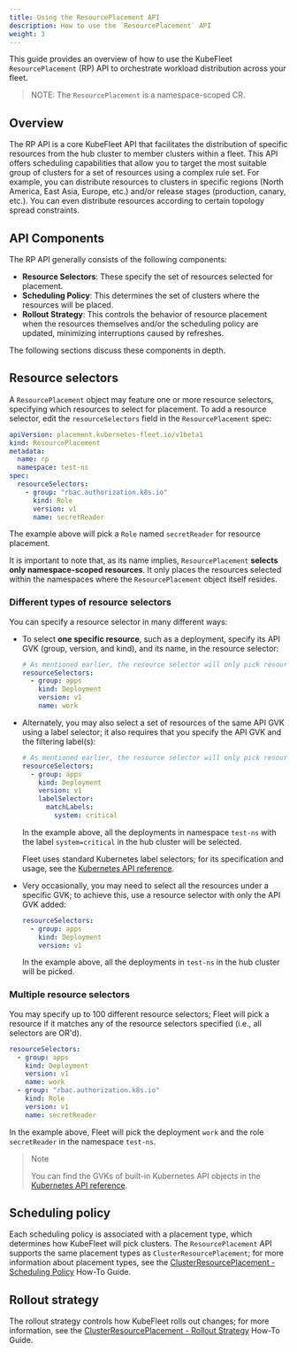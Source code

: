 ```yaml
---
title: Using the ResourcePlacement API
description: How to use the `ResourcePlacement` API
weight: 3
---
```


This guide provides an overview of how to use the KubeFleet `ResourcePlacement` (RP) API to orchestrate workload distribution across your fleet.

> NOTE: The `ResourcePlacement` is a namespace-scoped CR.

## Overview

The RP API is a core KubeFleet API that facilitates the distribution of specific resources from the hub cluster to 
member clusters within a fleet. This API offers scheduling capabilities that allow you to target the most suitable 
group of clusters for a set of resources using a complex rule set. For example, you can distribute resources to
clusters in specific regions (North America, East Asia, Europe, etc.) and/or release stages (production, canary, etc.). 
You can even distribute resources according to certain topology spread constraints.

## API Components

The RP API generally consists of the following components:

- **Resource Selectors**: These specify the set of resources selected for placement.
- **Scheduling Policy**: This determines the set of clusters where the resources will be placed.
- **Rollout Strategy**: This controls the behavior of resource placement when the resources themselves and/or the 
              scheduling policy are updated, minimizing interruptions caused by refreshes.

The following sections discuss these components in depth.

## Resource selectors

A `ResourcePlacement` object may feature one or more resource selectors,
specifying which resources to select for placement. To add a resource selector, edit
the `resourceSelectors` field in the `ResourcePlacement` spec:

```yaml
apiVersion: placement.kubernetes-fleet.io/v1beta1
kind: ResourcePlacement
metadata:
  name: rp
  namespace: test-ns
spec:
  resourceSelectors:
    - group: "rbac.authorization.k8s.io"
      kind: Role
      version: v1          
      name: secretReader
```

The example above will pick a `Role` named `secretReader` for resource placement.

It is important to note that, as its name implies, `ResourcePlacement` **selects only
namespace-scoped resources**. It only places the resources selected within the namespaces
where the `ResourcePlacement` object itself resides.

### Different types of resource selectors

You can specify a resource selector in many different ways:

* To select **one specific resource**, such as a deployment, specify its API GVK (group, version, and
kind), and its name, in the resource selector:

    ```yaml
    # As mentioned earlier, the resource selector will only pick resources under the same namespace as the RP object.
    resourceSelectors:
      - group: apps
        kind: Deployment
        version: v1          
        name: work
    ```

* Alternately, you may also select a set of resources of the same API GVK using a label selector;
it also requires that you specify the API GVK and the filtering label(s):

    ```yaml
    # As mentioned earlier, the resource selector will only pick resources under the same namespace as the RP object.
    resourceSelectors:
      - group: apps
        kind: Deployment
        version: v1           
        labelSelector:
          matchLabels:
            system: critical
    ```

    In the example above, all the deployments in namespace `test-ns` with the label `system=critical` in the hub cluster
    will be selected. 

    Fleet uses standard Kubernetes label selectors; for its specification and usage, see the
    [Kubernetes API reference](https://kubernetes.io/docs/reference/generated/kubernetes-api/v1.26/#labelselector-v1-meta).

* Very occasionally, you may need to select all the resources under a specific GVK; to achieve
this, use a resource selector with only the API GVK added:

    ```yaml
    resourceSelectors:
      - group: apps
        kind: Deployment
        version: v1          
    ```

    In the example above, all the deployments in `test-ns` in the hub cluster will be picked.

### Multiple resource selectors

You may specify up to 100 different resource selectors; Fleet will pick a resource if it matches
any of the resource selectors specified (i.e., all selectors are OR'd).

```yaml
resourceSelectors:
  - group: apps
    kind: Deployment
    version: v1          
    name: work
  - group: "rbac.authorization.k8s.io"
    kind: Role
    version: v1
    name: secretReader      
```

In the example above, Fleet will pick the deployment `work` and the role `secretReader` in the namespace `test-ns`.

> Note
>
> You can find the GVKs of built-in Kubernetes API objects in the
> [Kubernetes API reference](https://kubernetes.io/docs/reference/generated/kubernetes-api/v1.26/).

## Scheduling policy

Each scheduling policy is associated with a placement type, which determines how KubeFleet will
pick clusters. The `ResourcePlacement` API supports the same placement types as `ClusterResourcePlacement`; 
for more information about placement types, see the [ClusterResourcePlacement - Scheduling Policy](crp.md#scheduling-policy) How-To Guide.

## Rollout strategy
The rollout strategy controls how KubeFleet rolls out changes; for more information, see the [ClusterResourcePlacement - Rollout Strategy](crp.md#rollout-strategy) How-To Guide.